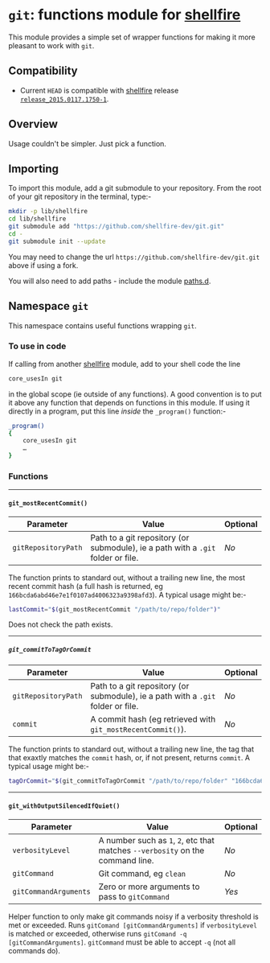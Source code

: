 # `git`: functions module for [shellfire]

This module provides a simple set of wrapper functions for making it more pleasant to work with `git`.

## Compatibility

* Current `HEAD` is compatible with [shellfire] release [`release_2015.0117.1750-1`](https://github.com/shellfire-dev/shellfire/releases/tag/release_2015.0117.1750-1).

## Overview

Usage couldn't be simpler. Just pick a function.

## Importing

To import this module, add a git submodule to your repository. From the root of your git repository in the terminal, type:-

```bash
mkdir -p lib/shellfire
cd lib/shellfire
git submodule add "https://github.com/shellfire-dev/git.git"
cd -
git submodule init --update
```

You may need to change the url `https://github.com/shellfire-dev/git.git` above if using a fork.

You will also need to add paths - include the module [paths.d].


## Namespace `git`

This namespace contains useful functions wrapping `git`.

### To use in code

If calling from another [shellfire] module, add to your shell code the line
```bash
core_usesIn git
```
in the global scope (ie outside of any functions). A good convention is to put it above any function that depends on functions in this module. If using it directly in a program, put this line _inside_ the `_program()` function:-

```bash
_program()
{
	core_usesIn git
	…
}
```

### Functions

***
#### `git_mostRecentCommit()`

|Parameter|Value|Optional|
|---------|-----|--------|
|`gitRepositoryPath`|Path to a git repository (or submodule), ie a path with a `.git` folder or file.|_No_|

The function prints to standard out, without a trailing new line, the most recent commit hash (a full hash is returned, eg `166bcda6abd46e7e1f0107ad4006323a9398afd3`). A typical usage might be:-

```bash
lastCommit="$(git_mostRecentCommit "/path/to/repo/folder")"
```

Does not check the path exists.

***
##### `git_commitToTagOrCommit`

|Parameter|Value|Optional|
|---------|-----|--------|
|`gitRepositoryPath`|Path to a git repository (or submodule), ie a path with a `.git` folder or file.|_No_|
|`commit`|A commit hash (eg retrieved with `git_mostRecentCommit()`).|_No_|

The function prints to standard out, without a trailing new line, the tag that that exaxtly matches the `commit` hash, or, if not present, returns `commit`. A typical usage might be:-

```bash
tagOrCommit="$(git_commitToTagOrCommit "/path/to/repo/folder" "166bcda6abd46e7e1f0107ad4006323a9398afd3")"
```

***
#### `git_withOutputSilencedIfQuiet()`

|Parameter|Value|Optional|
|---------|-----|--------|
|`verbosityLevel`|A number such as `1`, `2`, etc that matches `--verbosity` on the command line.|_No_|
|`gitCommand`|Git command, eg `clean`|_No_|
|`gitCommandArguments`|Zero or more arguments to pass to `gitCommand`|_Yes_|

Helper function to only make git commands noisy if a verbosity threshold is met or exceeded. Runs `gitComand [gitCommandArguments]` if `verbosityLevel` is matched or exceeded, otherwise runs `gitComand -q [gitCommandArguments]`. `gitCommand` must be able to accept `-q` (not all commands do).


[swaddle]: https://github.com/raphaelcohn/swaddle "Swaddle homepage"
[shellfire]: https://github.com/shellfire-dev "shellfire homepage"
[core]: https://github.com/shellfire-dev/core "shellfire core module homepage"
[paths.d]: https://github.com/shellfire-dev/paths.d "paths.d shellfire module homepage"
[github api]: https://github.com/shellfire-dev/github "github shellfire module homepage"
[jsonwriter]: https://github.com/shellfire-dev/jsonwriter "jsonwriter shellfire module homepage"
[jsonreader]: https://github.com/shellfire-dev/jsonreader "jsonreader shellfire module homepage"
[urlencode]: https://github.com/shellfire-dev/urlencode "urlencode shellfire module homepage"
[unicode]: https://github.com/shellfire-dev/unicode "unicode shellfire module homepage"
[version]: https://github.com/shellfire-dev/version "version shellfire module homepage"
